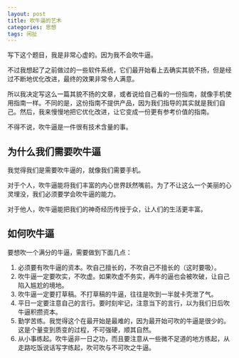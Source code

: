 ```yaml
---
layout: post
title: 吹牛逼的艺术
categories: 思想
tags: 闲扯
---
```


写下这个题目，我是非常心虚的。因为我不会吹牛逼。

不过我想起了之前做过的一些软件系统，它们最开始看上去确实其貌不扬，但是经过不断地优化改进，最终的效果非常令人满意。

所以我决定写这么一篇其貌不扬的文章，或者说给自己看的一份指南，就像手机使用指南一样。不同的是，这份指南不提供产品，因为我们指导的其实就是我们自己。然后，我来慢慢地把它优化改进，让它变成一份更有参考价值的指南。

不得不说，吹牛逼是一件很有技术含量的事。

## 为什么我们需要吹牛逼

我觉得我们是需要吹牛逼的，就像我们需要手机。

对于个人，吹牛逼能将我们丰富的内心世界跃然嘴前。为了不让这么一个美丽的心灵埋没，我们必须要学会吹牛逼的能力。

对于他人，吹牛逼能把我们的神奇经历传授于众，让人们的生活更丰富。

## 如何吹牛逼

要想吹一个满分的牛逼，需要做到下面几点：

1. 必须要有吹牛逼的资本。吹自己擅长的，不吹自己不擅长的（这时要吸）。
2. 吹牛逼一定要吹实，不吹虚。如果吹虚不务实，再牛的逼也会被吹破，让自己陷入尴尬的境地。
3. 吹牛逼一定要打草稿。不打草稿的牛逼，往往是吹到一半就卡壳泄了气。
4. 平日一定要注意自己的言行。要时刻牢记，注意当下的言行，以为我们日后吹牛逼积攒资本。
5. 勤学苦练。我觉得这个在最开始是最难的，因为最开始可吹的牛逼是很少的。这是个量变到质变的过程，不可强硬，顺其自然。
6. 从小事练起。吹牛逼非一日之功，而且要注意从一些微不足道的地方练起，从走路吃饭说话写字练起，吹可吹与不可吹之牛逼。
